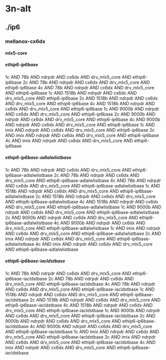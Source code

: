 # 3n-alt
## ./ip6
### mellanox-cx6dx
#### mlx5-core
##### ethip6-ip6base
1c AND 78b AND ndrpdr AND cx6dx AND drv_mlx5_core AND ethip6-ip6base
2c AND 78b AND ndrpdr AND cx6dx AND drv_mlx5_core AND ethip6-ip6base
4c AND 78b AND ndrpdr AND cx6dx AND drv_mlx5_core AND ethip6-ip6base
1c AND 1518b AND ndrpdr AND cx6dx AND drv_mlx5_core AND ethip6-ip6base
2c AND 1518b AND ndrpdr AND cx6dx AND drv_mlx5_core AND ethip6-ip6base
4c AND 1518b AND ndrpdr AND cx6dx AND drv_mlx5_core AND ethip6-ip6base
1c AND 9000b AND ndrpdr AND cx6dx AND drv_mlx5_core AND ethip6-ip6base
2c AND 9000b AND ndrpdr AND cx6dx AND drv_mlx5_core AND ethip6-ip6base
4c AND 9000b AND ndrpdr AND cx6dx AND drv_mlx5_core AND ethip6-ip6base
1c AND imix AND ndrpdr AND cx6dx AND drv_mlx5_core AND ethip6-ip6base
2c AND imix AND ndrpdr AND cx6dx AND drv_mlx5_core AND ethip6-ip6base
4c AND imix AND ndrpdr AND cx6dx AND drv_mlx5_core AND ethip6-ip6base
##### ethip6-ip6base-adlalwlistbase
1c AND 78b AND ndrpdr AND cx6dx AND drv_mlx5_core AND ethip6-ip6base-adlalwlistbase
2c AND 78b AND ndrpdr AND cx6dx AND drv_mlx5_core AND ethip6-ip6base-adlalwlistbase
4c AND 78b AND ndrpdr AND cx6dx AND drv_mlx5_core AND ethip6-ip6base-adlalwlistbase
1c AND 1518b AND ndrpdr AND cx6dx AND drv_mlx5_core AND ethip6-ip6base-adlalwlistbase
2c AND 1518b AND ndrpdr AND cx6dx AND drv_mlx5_core AND ethip6-ip6base-adlalwlistbase
4c AND 1518b AND ndrpdr AND cx6dx AND drv_mlx5_core AND ethip6-ip6base-adlalwlistbase
1c AND 9000b AND ndrpdr AND cx6dx AND drv_mlx5_core AND ethip6-ip6base-adlalwlistbase
2c AND 9000b AND ndrpdr AND cx6dx AND drv_mlx5_core AND ethip6-ip6base-adlalwlistbase
4c AND 9000b AND ndrpdr AND cx6dx AND drv_mlx5_core AND ethip6-ip6base-adlalwlistbase
1c AND imix AND ndrpdr AND cx6dx AND drv_mlx5_core AND ethip6-ip6base-adlalwlistbase
2c AND imix AND ndrpdr AND cx6dx AND drv_mlx5_core AND ethip6-ip6base-adlalwlistbase
4c AND imix AND ndrpdr AND cx6dx AND drv_mlx5_core AND ethip6-ip6base-adlalwlistbase
##### ethip6-ip6base-iacldstbase
1c AND 78b AND ndrpdr AND cx6dx AND drv_mlx5_core AND ethip6-ip6base-iacldstbase
2c AND 78b AND ndrpdr AND cx6dx AND drv_mlx5_core AND ethip6-ip6base-iacldstbase
4c AND 78b AND ndrpdr AND cx6dx AND drv_mlx5_core AND ethip6-ip6base-iacldstbase
1c AND 1518b AND ndrpdr AND cx6dx AND drv_mlx5_core AND ethip6-ip6base-iacldstbase
2c AND 1518b AND ndrpdr AND cx6dx AND drv_mlx5_core AND ethip6-ip6base-iacldstbase
4c AND 1518b AND ndrpdr AND cx6dx AND drv_mlx5_core AND ethip6-ip6base-iacldstbase
1c AND 9000b AND ndrpdr AND cx6dx AND drv_mlx5_core AND ethip6-ip6base-iacldstbase
2c AND 9000b AND ndrpdr AND cx6dx AND drv_mlx5_core AND ethip6-ip6base-iacldstbase
4c AND 9000b AND ndrpdr AND cx6dx AND drv_mlx5_core AND ethip6-ip6base-iacldstbase
1c AND imix AND ndrpdr AND cx6dx AND drv_mlx5_core AND ethip6-ip6base-iacldstbase
2c AND imix AND ndrpdr AND cx6dx AND drv_mlx5_core AND ethip6-ip6base-iacldstbase
4c AND imix AND ndrpdr AND cx6dx AND drv_mlx5_core AND ethip6-ip6base-iacldstbase
